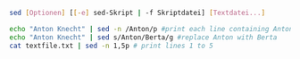 ```bash
sed [Optionen] [[-e] sed-Skript | -f Skriptdatei] [Textdatei...]
```

```bash
echo "Anton Knecht" | sed -n /Anton/p #print each line containing Anton
echo "Anton Knecht" | sed s/Anton/Berta/g #replace Anton with Berta
cat textfile.txt | sed -n 1,5p # print lines 1 to 5
```

```bash

```

```bash

```

```bash

```